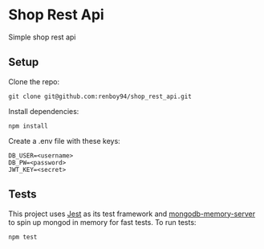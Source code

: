 # Shop Rest Api

Simple shop rest api

## Setup

Clone the repo:

```
git clone git@github.com:renboy94/shop_rest_api.git
```

Install dependencies:

```
npm install
```

Create a .env file with these keys:

```
DB_USER=<username>
DB_PW=<password>
JWT_KEY=<secret>
```

## Tests

This project uses [Jest](https://jestjs.io/) as its test framework and [mongodb-memory-server](https://github.com/nodkz/mongodb-memory-server) to spin up mongod in memory for fast tests. To run tests:

```
npm test
```
